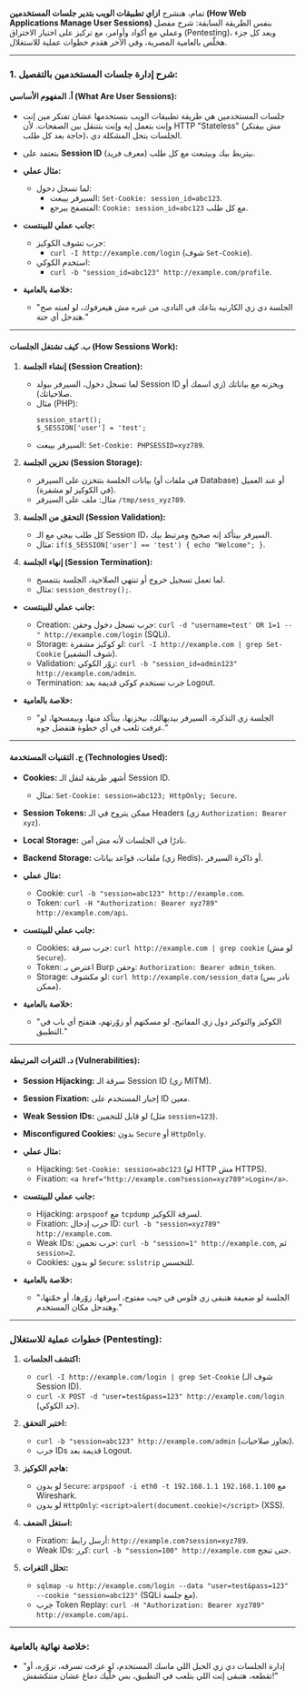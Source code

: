 تمام، هنشرح **ازاي تطبيقات الويب بتدير جلسات المستخدمين (How Web Applications Manage User Sessions)** بنفس الطريقة السابقة: شرح مفصل وعملي مع أكواد وأوامر، مع تركيز على اختبار الاختراق (Pentesting)، وبعد كل جزء هخلّص بالعامية المصرية، وفي الآخر هقدم خطوات عملية للاستغلال.

---

### **1. شرح إدارة جلسات المستخدمين بالتفصيل:**

#### **أ. المفهوم الأساسي (What Are User Sessions):**
- جلسات المستخدمين هي طريقة تطبيقات الويب بتستخدمها عشان تفتكر مين إنت وإنت بتعمل إيه وإنت بتتنقل بين الصفحات. لأن HTTP "Stateless" (مش بيفتكر حاجة بعد كل طلب)، الجلسات بتحل المشكلة دي.
- بتعتمد على **Session ID** (معرف فريد) بيتربط بيك وبيتبعت مع كل طلب.

- **مثال عملي:**
  - لما تسجل دخول:
    - السيرفر بيبعت: `Set-Cookie: session_id=abc123`.
    - المتصفح بيرجع: `Cookie: session_id=abc123` مع كل طلب.

- **جانب عملي للبينتست:**
  - جرب تشوف الكوكيز:
    - `curl -I http://example.com/login` (شوف `Set-Cookie`).
  - استخدم الكوكي:
    - `curl -b "session_id=abc123" http://example.com/profile`.

- **خلاصة بالعامية:**
  - "الجلسة دي زي الكارنيه بتاعك في النادي، من غيره مش هيعرفوك، لو لعبته صح هتدخل أي حتة."

---

#### **ب. كيف تشتغل الجلسات (How Sessions Work):**

1. **إنشاء الجلسة (Session Creation):**
   - لما تسجل دخول، السيرفر بيولد Session ID ويخزنه مع بياناتك (زي اسمك أو صلاحياتك).
   - مثال (PHP):
     ```
     session_start();
     $_SESSION['user'] = 'test';
     ```
   - السيرفر بيبعت: `Set-Cookie: PHPSESSID=xyz789`.

2. **تخزين الجلسة (Session Storage):**
   - بيانات الجلسة بتتخزن على السيرفر (في ملفات أو Database) أو عند العميل (في الكوكيز لو مشفرة).
   - مثال: ملف على السيرفر `/tmp/sess_xyz789`.

3. **التحقق من الجلسة (Session Validation):**
   - كل طلب بيجي مع الـ Session ID، السيرفر بيتأكد إنه صحيح ومرتبط بيك.
   - مثال: `if($_SESSION['user'] == 'test') { echo "Welcome"; }`.

4. **إنهاء الجلسة (Session Termination):**
   - لما تعمل تسجيل خروج أو تنتهي الصلاحية، الجلسة بتتمسح.
   - مثال: `session_destroy();`.

- **جانب عملي للبينتست:**
  - Creation: جرب تسجل دخول وحقن: `curl -d "username=test' OR 1=1 --" http://example.com/login` (SQLi).
  - Storage: لو كوكيز مشفرة: `curl -I http://example.com | grep Set-Cookie` (شوف التشفير).
  - Validation: زوّر الكوكي: `curl -b "session_id=admin123" http://example.com/admin`.
  - Termination: جرب تستخدم كوكي قديمة بعد Logout.

- **خلاصة بالعامية:**
  - "الجلسة زي التذكرة، السيرفر بيديهالك، بيخزنها، بيتأكد منها، وبيمسحها، لو عرفت تلعب في أي خطوة هتفضل جوه."

---

#### **ج. التقنيات المستخدمة (Technologies Used):**
- **Cookies:** أشهر طريقة لنقل الـ Session ID.
  - مثال: `Set-Cookie: session=abc123; HttpOnly; Secure`.
- **Session Tokens:** ممكن يتروح في الـ Headers (زي `Authorization: Bearer xyz`).
- **Local Storage:** نادرًا في الجلسات لأنه مش آمن.
- **Backend Storage:** ملفات، قواعد بيانات (زي Redis)، أو ذاكرة السيرفر.

- **مثال عملي:**
  - Cookie: `curl -b "session=abc123" http://example.com`.
  - Token: `curl -H "Authorization: Bearer xyz789" http://example.com/api`.

- **جانب عملي للبينتست:**
  - Cookies: جرب سرقة: `curl http://example.com | grep cookie` (لو مش `Secure`).
  - Token: اعترض بـ Burp وحقن: `Authorization: Bearer admin_token`.
  - Storage: لو مكشوف: `curl http://example.com/session_data` (نادر بس ممكن).

- **خلاصة بالعامية:**
  - "الكوكيز والتوكنز دول زي المفاتيح، لو مسكتهم أو زوّرتهم، هتفتح أي باب في التطبيق."

---

#### **د. الثغرات المرتبطة (Vulnerabilities):**
- **Session Hijacking:** سرقة الـ Session ID (زي MITM).
- **Session Fixation:** إجبار المستخدم على ID معين.
- **Weak Session IDs:** لو قابل للتخمين (مثل `session=123`).
- **Misconfigured Cookies:** بدون `Secure` أو `HttpOnly`.

- **مثال عملي:**
  - Hijacking: `Set-Cookie: session=abc123` (لو HTTP مش HTTPS).
  - Fixation: `<a href="http://example.com?session=xyz789">Login</a>`.

- **جانب عملي للبينتست:**
  - Hijacking: `arpspoof` مع `tcpdump` لسرقة الكوكيز.
  - Fixation: جرب إدخال ID: `curl -b "session=xyz789" http://example.com`.
  - Weak IDs: جرب تخمين: `curl -b "session=1" http://example.com`, ثم `session=2`.
  - Cookies: لو بدون `Secure`: `sslstrip` للتجسس.

- **خلاصة بالعامية:**
  - "الجلسة لو ضعيفة هتبقى زي فلوس في جيب مفتوح، اسرقها، زوّرها، أو خمّنها، وهتدخل مكان المستخدم."

---

### **خطوات عملية للاستغلال (Pentesting):**
1. **اكتشف الجلسات:**
   - `curl -I http://example.com/login | grep Set-Cookie` (شوف الـ Session ID).
   - `curl -X POST -d "user=test&pass=123" http://example.com/login` (خد الكوكي).

2. **اختبر التحقق:**
   - `curl -b "session=abc123" http://example.com/admin` (تجاوز صلاحيات).
   - جرب IDs قديمة بعد Logout.

3. **هاجم الكوكيز:**
   - لو بدون `Secure`: `arpspoof -i eth0 -t 192.168.1.1 192.168.1.100` مع Wireshark.
   - لو بدون `HttpOnly`: `<script>alert(document.cookie)</script>` (XSS).

4. **استغل الضعف:**
   - Fixation: أرسل رابط: `http://example.com?session=xyz789`.
   - Weak IDs: كرر: `curl -b "session=100" http://example.com` حتى تنجح.

5. **تحلل الثغرات:**
   - `sqlmap -u http://example.com/login --data "user=test&pass=123" --cookie "session=abc123"` (SQLi مع جلسة).
   - جرب Token Replay: `curl -H "Authorization: Bearer xyz789" http://example.com/api`.

---

### **خلاصة نهائية بالعامية:**
- "إدارة الجلسات دي زي الحبل اللي ماسك المستخدم، لو عرفت تسرقه، تزوّره، أو تقطعه، هتبقى إنت اللي بتلعب في التطبيق، بس خلّيك دماغ عشان متتكشفش!"